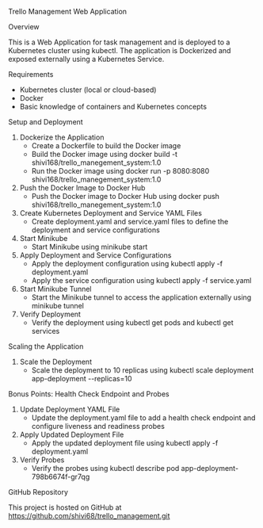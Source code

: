 Trello Management Web Application

Overview

This is a Web Application for task management and is deployed to a Kubernetes cluster using kubectl. The application is Dockerized and exposed externally using a Kubernetes Service.

Requirements

- Kubernetes cluster (local or cloud-based)
- Docker
- Basic knowledge of containers and Kubernetes concepts

Setup and Deployment

1. Dockerize the Application
    - Create a Dockerfile to build the Docker image
    - Build the Docker image using docker build -t shivi168/trello_manegement_system:1.0 
    - Run the Docker image using docker run -p 8080:8080 shivi168/trello_manegement_system:1.0 
2. Push the Docker Image to Docker Hub
    - Push the Docker image to Docker Hub using docker push shivi168/trello_manegement_system:1.0 
3. Create Kubernetes Deployment and Service YAML Files
    - Create deployment.yaml and service.yaml files to define the deployment and service configurations
4. Start Minikube
    - Start Minikube using minikube start
5. Apply Deployment and Service Configurations
    - Apply the deployment configuration using kubectl apply -f deployment.yaml
    - Apply the service configuration using kubectl apply -f service.yaml
6. Start Minikube Tunnel
    - Start the Minikube tunnel to access the application externally using minikube tunnel
7. Verify Deployment
    - Verify the deployment using kubectl get pods and kubectl get services

Scaling the Application

1. Scale the Deployment
    - Scale the deployment to 10 replicas using kubectl scale deployment app-deployment --replicas=10

Bonus Points: Health Check Endpoint and Probes

1. Update Deployment YAML File
    - Update the deployment.yaml file to add a health check endpoint and configure liveness and readiness probes
2. Apply Updated Deployment File
    - Apply the updated deployment file using kubectl apply -f deployment.yaml
3. Verify Probes
    - Verify the probes using kubectl describe pod app-deployment-798b6674f-gr7qg

GitHub Repository

This project is hosted on GitHub at 
https://github.com/shivi68/trello_management.git
